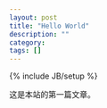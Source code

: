 ```yaml
---
layout: post
title: "Hello World"
description: ""
category: 
tags: []
---
```

{% include JB/setup %}

这是本站的第一篇文章。
